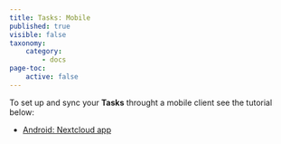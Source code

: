 ```yaml
---
title: Tasks: Mobile
published: true
visible: false
taxonomy:
    category:
        - docs
page-toc:
    active: false
---
```


To set up and sync your **Tasks** throught a mobile client see the tutorial below:

- [Android: Nextcloud app](/cloud/clients/mobile/android/calendars-contacts-and-tasks)
